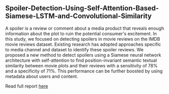 ## Spoiler-Detection-Using-Self-Attention-Based-Siamese-LSTM-and-Convolutional-Similarity

A spoiler is a review or comment about a media product that reveals enough information about the plot to ruin the potential consumer's excitement. In this study, we focused on detecting spoilers in movie reviews on the IMDB movie reviews dataset. Existing research has adopted approaches specific to media channel and dataset to identify these spoiler reviews. We proposed a new method to detect spoilers using a Siamese neural network architecture with self-attention to find position-invariant semantic textual similarity between movie plots and their reviews with a sensitivity of 78% and a specificity of 71%. This performance can be further boosted by using metadata about users and content. 

Read full report [here](https://drive.google.com/file/d/1hTf8WR6Cv1mngffFzHpKLgMa_lJAjumX/view?usp=sharing)

